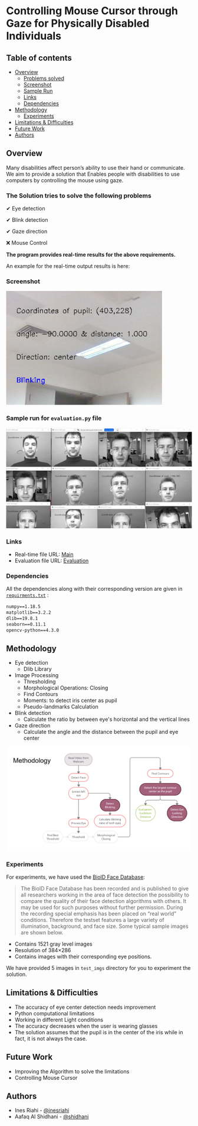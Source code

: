 # Controlling Mouse Cursor through Gaze for Physically Disabled Individuals


## Table of contents

- [Overview](#overview)
  - [Problems solved](#the-solution-tries-to-solve-the-following-problems)
  - [Screenshot](#screenshot)
  - [Sample Run](#sample-run-for-evaluationpy-file)
  - [Links](#links)
  - [Dependencies](#dependencies)
- [Methodology](#methodology)
  - [Experiments](#experiments)
- [Limitations & Difficulties](#limitations--difficulties)
- [Future Work](#future-work)
- [Authors](#authors)


## Overview
Many disabilities affect person’s ability to use their hand or communicate.
We aim to provide a solution that Enables people with disabilities to use computers by controlling the mouse using gaze.


### The Solution tries to solve the following problems 
✔ Eye detection

✔ Blink detection

✔ Gaze direction

❌ Mouse Control
 
**The program provides real-time results for the above requirements.**

An example for the real-time output results is here:

### Screenshot
![realtime example](./screenshots/2.png)

### Sample run for `evaluation.py` file

![](./screenshots/1.png)


### Links

- Real-time file URL: [Main](https://github.com/inesriahi/EyeTracking/blob/master/main.py)
- Evaluation file URL: [Evaluation](https://github.com/inesriahi/EyeTracking/blob/master/evaluation.py)

### Dependencies
All the dependencies along with their corresponding version are given in [`requirments.txt`](https://github.com/inesriahi/EyeTracking/blob/master/requirements.txt) :
```
numpy==1.18.5
matplotlib==3.2.2
dlib==19.8.1
seaborn==0.11.1
opencv-python==4.3.0
```

## Methodology
- Eye detection
    - Dlib Library
- Image Processing
    - Thresholding
    - Morphological Operations: Closing
    - Find Contours 
    - Moments: to detect iris center as pupil
    - Pseudo-landmarks Calculation
- Blink detection
    - Calculate the ratio by between eye's horizontal and the vertical lines
- Gaze direction 
    - Calculate the angle and the distance between the pupil and eye center

![](./screenshots/3.png)

### Experiments
For experiments, we have used the [BioID Face Database](https://www.bioid.com/facedb/):
> The BioID Face Database has been recorded and is published to give all researchers working in the area of face detection the possibility to compare the quality of their face detection algorithms with others. It may be used for such purposes without further permission. During the recording special emphasis has been placed on “real world” conditions. Therefore the testset features a large variety of illumination, background, and face size. Some typical sample images are shown below.
- Contains 1521 gray level images
- Resolution of 384×286
- Contains images with their corresponding eye positions.

We have provided 5 images in `test_imgs` directory for you to experiment the solution.

## Limitations & Difficulties
- The accuracy of eye center detection needs improvement
- Python computational limitations
- Working in different Light conditions
- The accuracy decreases when the user is wearing glasses
- The solution assumes that the pupil is in the center of the iris while in fact, it is not always the case.

## Future Work
- Improving the Algorithm to solve the limitations 
- Controlling Mouse Cursor 

## Authors

- Ines Riahi - [@inesriahi](https://github.com/inesriahi)
- Aafaq Al Shidhani - [@shidhani](https://github.com/shidhani)
